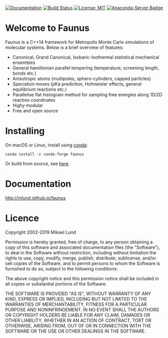 [![Documentation](https://img.shields.io/badge/documentation-brightgreen.svg)](http://mlund.github.io/faunus/)
[![Build Status](https://travis-ci.org/mlund/faunus.svg?branch=master)](https://travis-ci.org/mlund/faunus)
[![License: MIT](https://img.shields.io/badge/License-MIT-brightgreen.svg)](https://opensource.org/licenses/MIT)
[![Anaconda-Server Badge](https://anaconda.org/teokem/faunus/badges/installer/conda.svg)](https://conda.anaconda.org/teokem/)

Welcome to Faunus
=================

Faunus is a C++14 framework for Metropolis Monte Carlo simulations of
molecular systems. Below is a brief overview of features:

- Canonical, Grand Canonical, Isobaric-Isothermal statistical mechanical ensembles
- General hamiltonian parallel tempering (temperature, screening length, bonds etc.)
- Anisotropic atoms (multipoles, sphero-cylinders, capped particles)
- Speciation moves (pKa prediction, Hofmeister effects, general equilibrium reactions etc.)
- Parallelise flat histogram method for sampling free energies along 1D/2D reaction coordinates
- Highy modular
- Free and open source

Installing
===========

On macOS or Linux, install using [conda](https://conda.io/miniconda.html):

    conda install -c conda-forge faunus

Or build from source, see [here](http://mlund.github.io/faunus/docs/install/).

Documentation
=============

http://mlund.github.io/faunus

Licence
=======

Copyright 2002-2019 Mikael Lund

Permission is hereby granted, free of charge, to any person obtaining a copy of this software
and associated documentation files (the "Software"), to deal in the Software without restriction,
including without limitation the rights to use, copy, modify, merge, publish, distribute,
sublicense, and/or sell copies of the Software, and to permit persons to whom the Software
is furnished to do so, subject to the following conditions:

The above copyright notice and this permission notice shall be included in all copies or
substantial portions of the Software.

THE SOFTWARE IS PROVIDED "AS IS", WITHOUT WARRANTY OF ANY KIND, EXPRESS OR IMPLIED, INCLUDING
BUT NOT LIMITED TO THE WARRANTIES OF MERCHANTABILITY, FITNESS FOR A PARTICULAR PURPOSE AND
NONINFRINGEMENT. IN NO EVENT SHALL THE AUTHORS OR COPYRIGHT HOLDERS BE LIABLE FOR ANY CLAIM,
DAMAGES OR OTHER LIABILITY, WHETHER IN AN ACTION OF CONTRACT, TORT OR OTHERWISE, ARISING FROM,
OUT OF OR IN CONNECTION WITH THE SOFTWARE OR THE USE OR OTHER DEALINGS IN THE SOFTWARE.
